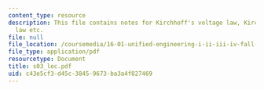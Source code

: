 ```yaml
---
content_type: resource
description: This file contains notes for Kirchhoff's voltage law, Kirchhoff's current
  law etc.
file: null
file_location: /coursemedia/16-01-unified-engineering-i-ii-iii-iv-fall-2005-spring-2006/c43e5cf3d45c38459673ba3a4f827469_s03_lec.pdf
file_type: application/pdf
resourcetype: Document
title: s03_lec.pdf
uid: c43e5cf3-d45c-3845-9673-ba3a4f827469
---
```

